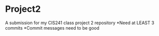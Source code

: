 # Project2
A submission for my CIS241 class project 2 repository
*Need at LEAST 3 commits
*Commit messages need to be good
